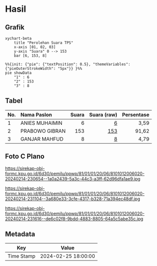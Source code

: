 # Hasil

## Grafik

```mermaid
xychart-beta
    title "Perolehan Suara TPS"
    x-axis [01, 02, 03]
    y-axis "Suara" 0 --> 153
    bar [6, 153, 8]
```

```mermaid
%%{init: {"pie": {"textPosition": 0.5}, "themeVariables": {"pieOuterStrokeWidth": "5px"}} }%%
pie showData
    "1" : 6
    "2" : 153
    "3" : 8
```

## Tabel

| No. | Nama Paslon    | Suara | Suara (raw) | Persentase |
|:--- |:-------------- | -----:| -----------:| ----------:|
| 1   | ANIES MUHAIMIN | 6     | [6][p-1]    | 3,59       |
| 2   | PRABOWO GIBRAN | 153   | [153][p-2]  | 91,62      |
| 3   | GANJAR MAHFUD  | 8     | [8][p-3]    | 4,79       |


[p-1]: https://github.com/gigit-pemilu/pemilu-2024-81-maluku/blob/main/pilpres/hitung-suara/sub/81-maluku/sub/01-maluku-tengah/sub/01-amahai/sub/2006-haruru/sub/020-tps/sub/paslon-1.txt
[p-2]: https://github.com/gigit-pemilu/pemilu-2024-81-maluku/blob/main/pilpres/hitung-suara/sub/81-maluku/sub/01-maluku-tengah/sub/01-amahai/sub/2006-haruru/sub/020-tps/sub/paslon-2.txt
[p-3]: https://github.com/gigit-pemilu/pemilu-2024-81-maluku/blob/main/pilpres/hitung-suara/sub/81-maluku/sub/01-maluku-tengah/sub/01-amahai/sub/2006-haruru/sub/020-tps/sub/paslon-3.txt

## Foto C Plano

https://sirekap-obj-formc.kpu.go.id/6d30/pemilu/ppwp/81/01/01/20/06/8101012006020-20240214-230654--1a0a2439-5a3c-44c3-a3ff-62d96dfa1ae9.jpg

https://sirekap-obj-formc.kpu.go.id/6d30/pemilu/ppwp/81/01/01/20/06/8101012006020-20240214-231104--3a680e33-3cfe-4317-b328-71a394ec48df.jpg

https://sirekap-obj-formc.kpu.go.id/6d30/pemilu/ppwp/81/01/01/20/06/8101012006020-20240214-231616--de6c02f8-9bdd-4883-8805-64a5c5abe35c.jpg


## Metadata

| Key        | Value               |
| ---------- | ------------------- |
| Time Stamp | 2024-02-25 18:00:00 |



